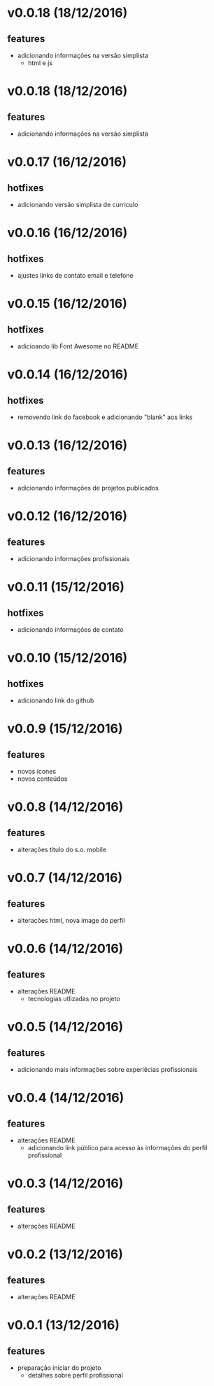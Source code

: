v0.0.18 (18/12/2016)
===================
## features
- adicionando informações na versão simplista
    - html e js

v0.0.18 (18/12/2016)
===================
## features
- adicionando informações na versão simplista

v0.0.17 (16/12/2016)
===================
## hotfixes
- adicionando versão simplista de curriculo

v0.0.16 (16/12/2016)
===================
## hotfixes
- ajustes links de contato email e telefone

v0.0.15 (16/12/2016)
===================
## hotfixes
- adicioando lib Font Awesome no README

v0.0.14 (16/12/2016)
===================
## hotfixes
- removendo link do facebook e adicionando "blank" aos links

v0.0.13 (16/12/2016)
===================
## features
- adicionando informações de projetos publicados

v0.0.12 (16/12/2016)
===================
## features
- adicionando informações profissionais

v0.0.11 (15/12/2016)
===================
## hotfixes
- adicionando informações de contato

v0.0.10 (15/12/2016)
===================
## hotfixes
- adicionando link do github

v0.0.9 (15/12/2016)
===================
## features
- novos ícones
- novos conteúdos

v0.0.8 (14/12/2016)
===================
## features
- alterações título do s.o. mobile

v0.0.7 (14/12/2016)
===================
## features
- alterações html, nova image do perfil

v0.0.6 (14/12/2016)
===================
## features
- alterações README
    - tecnologias utlizadas no projeto

v0.0.5 (14/12/2016)
===================
## features
- adicionando mais informações sobre experiêcias profissionais

v0.0.4 (14/12/2016)
===================
## features
- alterações README
    - adicionando link público para acesso às informações do perfil profissional

v0.0.3 (14/12/2016)
===================
## features
- alterações README

v0.0.2 (13/12/2016)
===================
## features
- alterações README

v0.0.1 (13/12/2016)
===================
## features
- preparação iniciar do projeto
    - detalhes sobre perfil profissional
